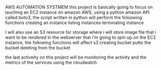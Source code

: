 AWS AUTOMATION SYSTMEM
this project is basically going to focus on lauching an EC2 instance on amazon AWS, using a python amazon API called boto3,
the script written in python will perform the foloowing functions 
          creating an instance
          listing instances
          terminating instance
          
I will also use an S3 resource for storage where i will store image file that i want to be rendered in the webserver that i'm going to
spin up on the EC2 instance, the following functions will affect s3
          creating bucket
          putto the bucket
          deleting from the bucket 
          
the last activeity on this project will be monitoring the activity and the metrics of the services using the cloudwatch 
